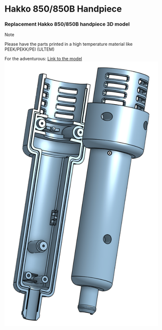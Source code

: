 # Hakko 850/850B Handpiece
### Replacement Hakko 850/850B handpiece 3D model
> [!NOTE]
> Please have the parts printed in a high temperature material like PEEK/PEKK/PEI (ULTEM)

For the adventurous: [Link to the model](https://cad.onshape.com/documents/10d17fae411ed7ead9d7a654/w/68390f57cb2ea4449538cefd/e/f55f2154148b2f9288bb34ca?renderMode=0&uiState=6674ddc798483144c072c50b)  
![Hakko 850 Handpiece Image](https://github.com/Xorlent/Hakko-850-Handpiece/blob/main/images/Hakko850_Handpiece.png)
